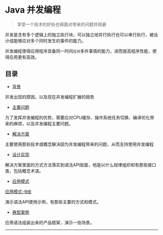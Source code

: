 #   Java 并发编程

>   享受一个技术的好处也得面对带来的问题并规避

并发是含有多个逻辑上的独立执行块，可以独立地并行执行也可以串行执行，被设计成能够应对多个同时发生的事件的能力。

并发编程使得应用程序具备同一时间`应对`多件事情的能力，进而提高程序性能，使得应用更有高效。


##  目录

-   [背景](101x.md)

并发出现的原因，以及现在并发编程扩展的趋势

-   [主要问题](102x.md)

为了发挥并发编程的优势，需要应对CPU缓存、操作系统任务切换、编译优化带来的麻烦，以及并发编程主要问题。

-   [解决方案](103x.md)

主要使用那些技术或概念解决因为并发编程带来的问题，从而支持使用并发编程

-   [设计实现](104x.md)

解决方案里面的方式方法落实到语法API层面，他是以什么规律组织和有那些接口类，包括概念术语。

-   [应用模式](105x.md)

[应用模式-`导图`](https://www.processon.com/view/link/5e69d627e4b0e3993b5ee85a)

演示语法API使用示例，有那些主要的方式和模式。

-   [典型案例](106x.md)

应用语法组装出来的产品框架，演示一些场景。


----

